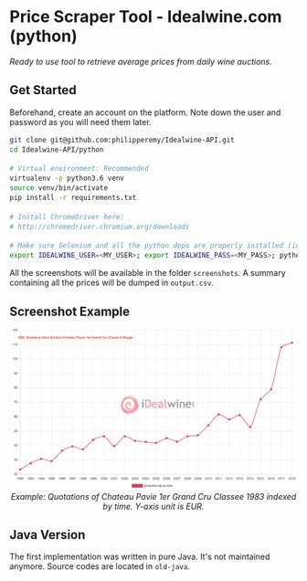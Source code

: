 # Price Scraper Tool - Idealwine.com (python)

*Ready to use tool to retrieve average prices from daily wine auctions.*

## Get Started

Beforehand, create an account on the platform. Note down the user and password as you will need them later.

```bash
git clone git@github.com:philipperemy/Idealwine-API.git
cd Idealwine-API/python

# Virtual environment: Recommended
virtualenv -p python3.6 venv
source venv/bin/activate
pip install -r requirements.txt

# Install ChromeDriver here:
# http://chromedriver.chromium.org/downloads

# Make sure Selenium and all the python deps are properly installed (including ChromeDriver) before running the main script.
export IDEALWINE_USER=<MY_USER>; export IDEALWINE_PASS=<MY_PASS>; python main.py
```

All the screenshots will be available in the folder `screenshots`. A summary containing all the prices will be dumped in `output.csv`.

## Screenshot Example

<p align="center">
  <img src="assets/1983_Bordeaux-Saint-Emilion-Chateau-Pavie-1er-Grand-Cru-Classe-A-Rouge_527_out.png" width="500">
  <br><i>Example: Quotations of Chateau Pavie 1er Grand Cru Classee 1983 indexed by time. Y-axis unit is EUR.</i>
</p>

## Java Version

The first implementation was written in pure Java. It's not maintained anymore. Source codes are located in `old-java`.
